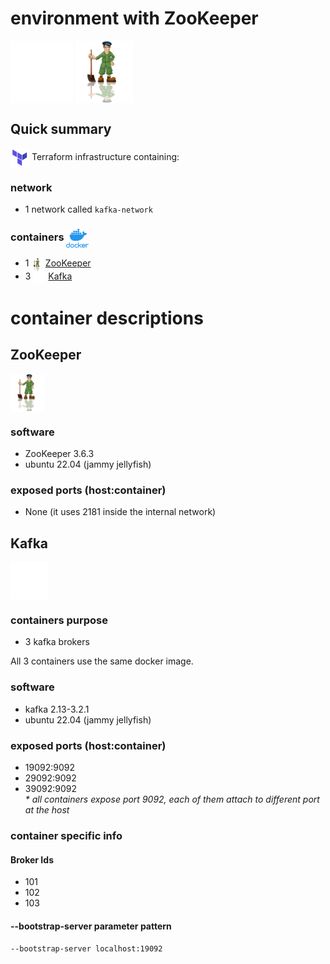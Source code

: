 # environment with ZooKeeper #

<img src="../../img/kafka-white-logo.png" alt="apache kafka" height="100" style="vertical-align: middle;"> <img src="../../img/zookeeper.png" alt="apache kafka" height="100" style="vertical-align: middle;">

## Quick summary  

<img src="../../img/terraform.png" alt="Terraform" height="30" style="vertical-align: middle;"> Terraform infrastructure containing: 

### network

- 1 network called `kafka-network`

### containers <img src="../../img/docker.png" alt="docker" height="30" style="vertical-align: middle;">

- 1 <img src="../../img/zookeeper.png" alt="ZooKeeper" height="20" style="vertical-align: middle;"> [ZooKeeper](#zookeeper)
- 3 <img src="../../img/kafka-white-logo.png" alt="Apache Kafka" height="20" style="vertical-align: middle;"> [Kafka](#kafka)


# container descriptions #

## ZooKeeper

<img src="../../img/zookeeper.png" alt="ZooKeeper" height="60" style="vertical-align: middle;">

### software

- ZooKeeper 3.6.3
- ubuntu 22.04 (jammy jellyfish)

### exposed ports (host:container)

- None (it uses 2181 inside the internal network)

## Kafka

<img src="../../img/kafka-white-logo.png" alt="Apache Kafka" height="60" style="vertical-align: middle;">  

### containers purpose

- 3 kafka brokers

All 3 containers use the same docker image.  

### software

- kafka 2.13-3.2.1  
- ubuntu 22.04 (jammy jellyfish)

### exposed ports (host:container)

- 19092:9092  
- 29092:9092  
- 39092:9092  
_* all containers expose port 9092, each of them attach to different port at the host_


### container specific info

#### Broker Ids

- 101
- 102
- 103

#### --bootstrap-server parameter pattern

`--bootstrap-server localhost:19092`
